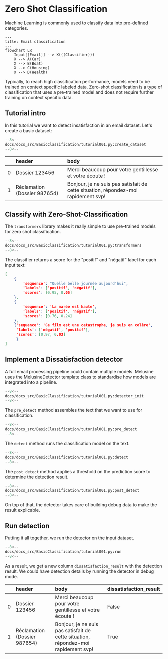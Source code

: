 # Zero Shot Classification

Machine Learning is commonly used to classify data into pre-defined categories. 

``` mermaid
---
title: Email classification
---
flowchart LR
    Input[[Email]] --> X(((Classifier)))
    X --> A(Car)
    X --> B(Boat)
    X --> C(Housing)
    X --> D(Health)
```

Typically, to reach high classification performance, 
models need to be trained on context specific labeled data. 
Zero-shot classification is a type of classification that 
uses a pre-trained model and does not require further training on context specific data.

## Tutorial intro
In this tutorial we want to detect insatisfaction in an email dataset. 
Let's create a basic dataset:
```Python
--8<--
docs/docs_src/BasicClassification/tutorial001.py:create_dataset
--8<--
```

|    | header                       | body                                                                               |
|---:|:-----------------------------|:-----------------------------------------------------------------------------------|
|  0 | Dossier 123456               | Merci beaucoup pour votre gentillesse et votre écoute !                            |
|  1 | Réclamation (Dossier 987654) | Bonjour, je ne suis pas satisfait de cette situation, répondez-moi rapidement svp! |


## Classify with Zero-Shot-Classification

The `transformers` library makes it really simple to use pre-trained models for zero shot classification.

```Python
--8<--
docs/docs_src/BasicClassification/tutorial001.py:transformers
--8<--
```

The classifier returns a score for the "positif" and "négatif" label for each input text:

```Json
[
    {
        'sequence': "Quelle belle journée aujourd'hui",
        'labels': ['positif', 'négatif'],
        'scores': [0.95, 0.05]
    },
    {
        'sequence': 'La marée est haute',
        'labels': ['positif', 'négatif'],
        'scores': [0.76, 0.24]
    },
    {'sequence': 'Ce film est une catastrophe, je suis en colère',
     'labels': ['négatif', 'positif'],
     'scores': [0.97, 0.03]
     }
]
```


## Implement a Dissatisfaction detector

A full email processing pipeline could contain multiple models. 
Melusine uses the MelusineDetector template class to standardise how models are integrated into a pipeline.

```Python
--8<--
docs/docs_src/BasicClassification/tutorial001.py:detector_init
--8<--
```

The `pre_detect` method assembles the text that we want to use for classification.

```Python
--8<--
docs/docs_src/BasicClassification/tutorial001.py:pre_detect
--8<--
```

The `detect` method runs the classification model on the text.

```Python
--8<--
docs/docs_src/BasicClassification/tutorial001.py:detect
--8<--
```

The `post_detect` method applies a threshold on the prediction score to determine the detection result.

```Python
--8<--
docs/docs_src/BasicClassification/tutorial001.py:post_detect
--8<--
```

On top of that, the detector takes care of building debug data to make the result explicable.

## Run detection

Putting it all together, we run the detector on the input dataset.

```Python
--8<--
docs/docs_src/BasicClassification/tutorial001.py:run
--8<--
```

As a result, we get a new column `dissatisfaction_result` with the detection result. 
We could have detection details by running the detector in debug mode.

|    | header                       | body                                                                               | dissatisfaction_result   |
|---:|:-----------------------------|:-----------------------------------------------------------------------------------|:-------------------------|
|  0 | Dossier 123456               | Merci beaucoup pour votre gentillesse et votre écoute !                            | False                    |
|  1 | Réclamation (Dossier 987654) | Bonjour, je ne suis pas satisfait de cette situation, répondez-moi rapidement svp! | True                     |